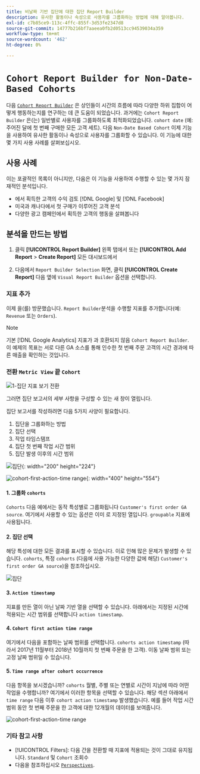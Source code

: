 ```yaml
---
title: 비날짜 기반 집단에 대한 집단 Report Builder
description: 유사한 활동이나 속성으로 사용자를 그룹화하는 방법에 대해 알아봅니다.
exl-id: c7b85ce9-113c-4ffc-855f-3d53fe2347d8
source-git-commit: 14777b216bf7aaeea0fb2d0513cc94539034a359
workflow-type: tm+mt
source-wordcount: '462'
ht-degree: 0%

---
```


# `Cohort Report Builder for Non-Date-Based Cohorts`

다음 [`Cohort Report Builder`](../dev-reports/cohort-rpt-bldr.md) 은 상인들이 시간의 흐름에 따라 다양한 하위 집합이 어떻게 행동하는지를 연구하는 데 큰 도움이 되었습니다. 과거에는 `Cohort Report Builder` 은(는) 일반별로 사용자를 그룹화하도록 최적화되었습니다. `cohort date` (예: 주어진 달에 첫 번째 구매한 모든 고객 세트). 다음 `Non-Date Based Cohort` 이제 기능을 사용하여 유사한 활동이나 속성으로 사용자를 그룹화할 수 있습니다. 이 기능에 대한 몇 가지 사용 사례를 살펴보십시오.

## 사용 사례

이는 포괄적인 목록이 아니지만, 다음은 이 기능을 사용하여 수행할 수 있는 몇 가지 잠재적인 분석입니다.

* 에서 획득한 고객의 수익 검토 [!DNL Google] 및 [!DNL Facebook]
* 미국과 캐나다에서 첫 구매가 이루어진 고객 분석
* 다양한 광고 캠페인에서 획득한 고객의 행동을 살펴봅니다

## 분석을 만드는 방법

1. 클릭 **[!UICONTROL Report Builder]** 왼쪽 탭에서 또는 **[!UICONTROL Add Report** > **Create Report]** 모든 대시보드에서

1. 다음에서 `Report Builder Selection` 화면, 클릭 **[!UICONTROL Create Report]** 다음 옆에 `Visual Report Builder` 옵션을 선택합니다.

### 지표 추가

이제 을(를) 방문했습니다. `Report Builder`분석을 수행할 지표를 추가합니다(예: `Revenue` 또는 `Orders`).

>[!NOTE]
>
>기본 [!DNL Google Analytics] 지표가 과 호환되지 않음 `Cohort Report Builder`. 이 예제의 목표는 서로 다른 GA 소스를 통해 인수한 첫 번째 주문 고객의 시간 경과에 따른 매출을 확인하는 것입니다.

### 전환 `Metric View` 끝 `Cohort`

![1-집단 지표 보기 전환](../../assets/1-toggle-metric-view-to-cohort.png)

그러면 집단 보고서의 세부 사항을 구성할 수 있는 새 창이 열립니다.

집단 보고서를 작성하려면 다음 5가지 사양이 필요합니다.

1. 집단을 그룹화하는 방법
1. 집단 선택
1. 작업 타임스탬프
1. 집단 첫 번째 작업 시간 범위
1. 집단 발생 이후의 시간 범위

![집단](../../assets/2-cohort-groups.png){: width=&quot;200&quot; height=&quot;224&quot;}

![cohort-first-action-time range](../../assets/3-cohort-first-action-time-range.png){: width=&quot;400&quot; height=&quot;554&quot;}

#### 1. 그룹화 `cohorts`

`Cohorts` 다음 예에서는 동작 특성별로 그룹화됩니다 `Customer's first order GA source`. 여기에서 사용할 수 있는 옵션은 이미 로 지정된 열입니다. `groupable` 지표에 사용됩니다.

#### 2. 집단 선택

해당 특성에 대한 모든 결과를 표시할 수 있습니다. 이로 인해 많은 문제가 발생할 수 있습니다. `cohorts`, 특정 `cohorts` (다음에 사용 가능한 다양한 값에 해당) `Customer's first order GA source`)을 참조하십시오.

![집단](../../assets/4-cohort-groups.png)<!--{: width="300" height="338"}-->

#### 3. `Action timestamp`

지표를 만든 열이 아닌 날짜 기반 열을 선택할 수 있습니다. 아래에서는 지정된 시간에 적용되는 시간 범위를 선택합니다 `action timestamp`.

#### 4. `Cohort first action time range`

여기에서 다음을 포함하는 날짜 범위를 선택합니다. `cohorts action timestamp` (따라서 2017년 11월부터 2018년 10월까지 첫 번째 주문을 한 고객). 이동 날짜 범위 또는 고정 날짜 범위일 수 있습니다.

#### 5. `Time range after cohort occurrence`

다음 항목을 보시겠습니까? `cohorts` 월별, 주별 또는 연별로 시간이 지남에 따라 어떤 작업을 수행합니까? 여기에서 이러한 항목을 선택할 수 있습니다. 해당 섹션 아래에서 `time range` 다음 이후 `cohort action timestamp` 발생했습니다. 예를 들어 작업 시간 범위 동안 첫 번째 주문을 한 고객에 대한 12개월의 데이터를 보여줍니다.

![cohort-first-action-time range](../../assets/5-cohort-first-action-time-range.png)<!--{: width="400" height="557"}-->

### 기타 참고 사항

* [!UICONTROL Filters]: 다음 간을 전환할 때 지표에 적용되는 것이 그대로 유지됩니다. `Standard` 및 `Cohort` 조회수
* 다음을 참조하십시오 [`Perspectives`](../../data-analyst/dev-reports/cohort-rpt-bldr.md).
